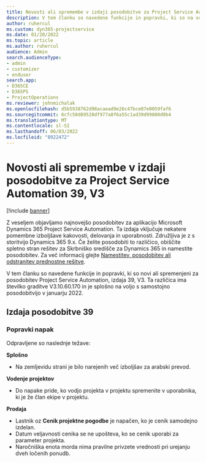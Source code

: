 ```yaml
---
title: Novosti ali spremembe v izdaji posodobitve za Project Service Automation 39, V3
description: V tem članku so navedene funkcije in popravki, ki so na voljo v Microsoft Dynamics 365 Project Service Automation Posodobitev izdaja 39, V3.
author: ruhercul
ms.custom: dyn365-projectservice
ms.date: 01/20/2022
ms.topic: article
ms.author: ruhercul
audience: Admin
search.audienceType:
- admin
- customizer
- enduser
search.app:
- D365CE
- D365PS
- ProjectOperations
ms.reviewer: johnmichalak
ms.openlocfilehash: d5b5938762d98acaead9e26c47bce07e0059faf6
ms.sourcegitcommit: 6cfc50d89528df977a8f6a55c1ad39d99800d9b4
ms.translationtype: MT
ms.contentlocale: sl-SI
ms.lasthandoff: 06/03/2022
ms.locfileid: "8922472"
---
```

# <a name="whats-new-or-changed-in-project-service-automation-update-release-39-v3"></a>Novosti ali spremembe v izdaji posodobitve za Project Service Automation 39, V3

[!include [banner](../includes/psa-now-project-operations.md)]

Z veseljem objavljamo najnovejšo posodobitev za aplikacijo Microsoft Dynamics 365 Project Service Automation. Ta izdaja vključuje nekatere pomembne izboljšave kakovosti, delovanja in uporabnosti. Združljiva je z s storitvijo Dynamics 365 9.x. Če želite posodobiti to različico, obiščite spletno stran rešitev za Skrbniško središče za Dynamics 365 in namestite posodobitev. Za več informacij glejte [Namestitev, posodobitev ali odstranitev prednostne rešitve](/power-platform/admin/install-remove-preferred-solution).

V tem članku so navedene funkcije in popravki, ki so novi ali spremenjeni za posodobitev Project Service Automation, izdaja 39, V3. Ta različica ima številko graditve V3.10.60.170 in je splošno na voljo s samostojno posodobitvijo v januarju 2022.

## <a name="update-release-39"></a>Izdaja posodobitve 39

### <a name="bug-fixes"></a>Popravki napak

Odpravljene so naslednje težave:

**Splošno**

- Na zemljevidu strani je bilo narejenih več izboljšav za arabski prevod.

**Vodenje projektov**

- Do napake pride, ko vodjo projekta v projektu spremenite v uporabnika, ki je že član ekipe v projektu.

**Prodaja**

- Lastnik oz **Cenik projektne pogodbe** je napačen, ko je cenik samodejno izdelan. 
- Datum veljavnosti cenika se ne upošteva, ko se cenik uporabi za parameter projekta.
- Naročniška enota morda nima pravilne privzete vrednosti pri urejanju dveh ločenih ponudb.
